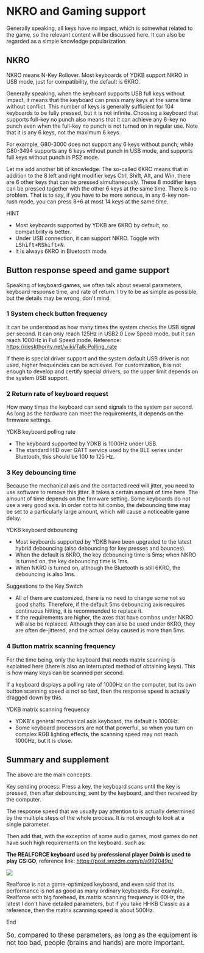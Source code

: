 # NKRO and Gaming support

Generally speaking, all keys have no impact, which is somewhat related to the game, so the relevant content will be discussed here. It can also be regarded as a simple knowledge popularization.


## NKRO

NKRO means N-Key Rollover. Most keyboards of YDKB support NKRO in USB mode, just for compatibility, the default is 6KRO.

Generally speaking, when the keyboard supports USB full keys without impact, it means that the keyboard can press many keys at the same time without conflict. This number of keys is generally sufficient for 104 keyboards to be fully pressed, but it is not infinite. Choosing a keyboard that supports full-key no punch also means that it can achieve any 6-key no punch even when the full-key no punch is not turned on in regular use. Note that it is any 6 keys, not the maximum 6 keys.

For example, G80-3000 does not support any 6 keys without punch; while G80-3494 supports any 6 keys without punch in USB mode, and supports full keys without punch in PS2 mode.

Let me add another bit of knowledge. The so-called 6KRO means that in addition to the 8 left and right modifier keys Ctrl, Shift, Alt, and Win, there are 6 other keys that can be pressed simultaneously. These 8 modifier keys can be pressed together with the other 6 keys at the same time. There is no problem. That is to say, if you have to be more serious, in any 6-key non-rush mode, you can press 8+6 at most 14 keys at the same time.

<html><div class="hint">
<subtitle>HINT</subtitle>

  - Most keyboards supported by YDKB are 6KRO by default, so compatibility is better.
  - Under USB connection, it can support NKRO. Toggle with <kbd>LShift+RShift+N</kbd>.
  - It is always 6KRO in Bluetooth mode.
</div></html>

## Button response speed and game support

Speaking of keyboard games, we often talk about several parameters, keyboard response time, and rate of return. I try to be as simple as possible, but the details may be wrong, don't mind.

### 1 System check button frequency

It can be understood as how many times the system checks the USB signal per second. It can only reach 125Hz in USB2.0 Low Speed ​​mode, but it can reach 1000Hz in Full Speed ​​mode. Reference: https://deskthority.net/wiki/Talk:Polling_rate

If there is special driver support and the system default USB driver is not used, higher frequencies can be achieved. For customization, it is not enough to develop and certify special drivers, so the upper limit depends on the system USB support.

### 2 Return rate of keyboard request

How many times the keyboard can send signals to the system per second. As long as the hardware can meet the requirements, it depends on the firmware settings.

<html><div class="hint">
<subtitle>YDKB keyboard polling rate</subtitle>

  - The keyboard supported by YDKB is 1000Hz under USB.
  - The standard HID over GATT service used by the BLE series under Bluetooth, this should be 100 to 125 Hz.
</div></html>

### 3 Key debouncing time

Because the mechanical axis and the contacted reed will jitter, you need to use software to remove this jitter. It takes a certain amount of time here. The amount of time depends on the firmware setting. Some keyboards do not use a very good axis. In order not to hit combo, the debouncing time may be set to a particularly large amount, which will cause a noticeable game delay.

<html><div class="hint">
<subtitle>YDKB keyboard debouncing</subtitle>

  - Most keyboards supported by YDKB have been upgraded to the latest hybrid debouncing (also debouncing for key presses and bounces).
  - When the default is 6KRO, the key debouncing time is 5ms; when NKRO is turned on, the key debouncing time is 1ms.
  - When NKRO is turned on, although the Bluetooth is still 6KRO, the debouncing is also 1ms.
</div></html>

<p></p>

<html><div class="hint">
<subtitle>Suggestions to the Key Switch</subtitle>

  - All of them are customized, there is no need to change some not so good shafts. Therefore, if the default 5ms debouncing axis requires continuous hitting, it is recommended to replace it.
  - If the requirements are higher, the axes that have combos under NKRO will also be replaced. Although they can also be used under 6KRO, they are often de-jittered, and the actual delay caused is more than 5ms.
</div></html>


### 4 Button matrix scanning frequency

For the time being, only the keyboard that needs matrix scanning is explained here (there is also an interrupted method of obtaining keys). This is how many keys can be scanned per second.

If a keyboard displays a polling rate of 1000Hz on the computer, but its own button scanning speed is not so fast, then the response speed is actually dragged down by this.

<html><div class="hint">
<subtitle>YDKB matrix scanning frequency</subtitle>

  - YDKB's general mechanical axis keyboard, the default is 1000Hz.
  - Some keyboard processors are not that powerful, so when you turn on complex RGB lighting effects, the scanning speed may not reach 1000Hz, but it is close.
</div></html>


## Summary and supplement

The above are the main concepts.

Key sending process: Press a key, the keyboard scans until the key is pressed, then after debouncing, sent by the keyboard, and then received by the computer.

The response speed that we usually pay attention to is actually determined by the multiple steps of the whole process. It is not enough to look at a single parameter.

Then add that, with the exception of some audio games, most games do not have such high requirements on the keyboard. such as:

**The REALFORCE keyboard used by professional player Doinb is used to play CS:GO**, reference link: https://post.smzdm.com/p/a992049p/

![](/assets/doinb_realforce.jpg)

Realforce is not a game-optimized keyboard, and even said that its performance is not as good as many ordinary keyboards. For example, Realforce with big forehead, its matrix scanning frequency is 60Hz, the latest I don't have detailed parameters, but if you take HHKB Classic as a reference, then the matrix scanning speed is about 500Hz.

<html><div class="attention">
<subtitle>End</subtitle>
<p style="font-size: 1.2em">So, compared to these parameters, as long as the equipment is not too bad, people (brains and hands) are more important. </p>
</div></html>
